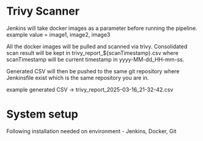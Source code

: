 # Trivy Scanner

Jenkins will take docker images as a parameter before running the pipeline. example value = image1, image2, image3

All the docker images will be pulled and scanned via trivy. Consolidated scan result will be kept in trivy_report_${scanTimestamp}.csv where scanTimestamp will be current timestamp in yyyy-MM-dd_HH-mm-ss.

Generated CSV will then be pushed to the same git repository where Jenkinsfile exist which is the same repository you are in.

example generated CSV -> trivy_report_2025-03-16_21-32-42.csv

# System setup
Following installation needed on environment - 
Jenkins, Docker, Git 